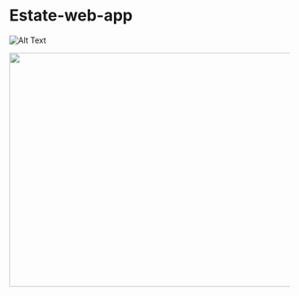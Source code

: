 # Estate-web-app

![Alt Text](https://media.giphy.com/media/izfAzh3cjmQGCphaZp/giphy.gif)

<img src="https://media.giphy.com/media/izfAzh3cjmQGCphaZp/giphy.gif" width="720" height="420" />
